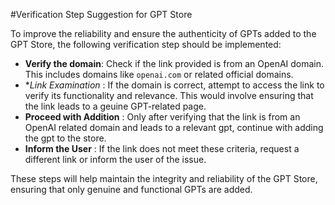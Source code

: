 #Verification Step Suggestion for GPT Store

To improve the reliability and ensure the authenticity of GPTs added to the GPT Store, the following verification step should be implemented:

- **Verify the domain**: Check if the link provided is from an OpenAI domain. This includes domains like `openai.com` or related official domains.
- **Link Examination* : If the domain is correct, attempt to access the link to verify its functionality and relevance. This would involve ensuring that the link leads to a geuine GPT-related page.
- **Proceed with Addition** : Only after verifying that the link is from an OpenAI related domain and leads to a relevant gpt, continue with adding the gpt to the store.
- **Inform the User** : If the link does not meet these criteria, request a different link or inform the user of the issue.

These steps will help maintain the integrity and reliability of the GPT Store, ensuring that only genuine and functional GPTs are added.
